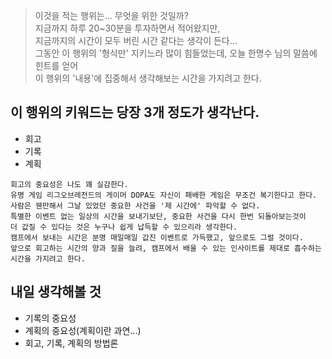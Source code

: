 > 이것을 적는 행위는... 무엇을 위한 것일까?  
> 지금까지 하루 20~30분을 투자하면서 적어왔지만,  
> 지금까지의 시간이 모두 버린 시간 같다는 생각이 든다...  
> 그동안 이 행위의 '형식만' 지키느라 많이 힘들었는데, 오늘 한명수 님의 말씀에 힌트를 얻어  
> 이 행위의 '내용'에 집중해서 생각해보는 시간을 가지려고 한다.

## 이 행위의 키워드는 당장 3개 정도가 생각난다.

- 회고
- 기록
- 계획

```
회고의 중요성은 나도 꽤 실감한다.
유명 게임 리그오브레전드의 게이머 DOPA도 자신이 패배한 게임은 무조건 복기한다고 한다.
사람은 웬만해서 그날 있었던 중요한 사건을 '제 시간에' 파악할 수 없다.
특별한 이벤트 없는 일상의 시간을 보내기보단, 중요한 사건을 다시 한번 되돌아보는것이
더 값질 수 있다는 것은 누구나 쉽게 납득할 수 있으리라 생각한다.
캠프에서 보내는 시간은 분명 매일매일 값진 이벤트로 가득했고, 앞으로도 그럴 것이다.
앞으로 회고하는 시간의 양과 질을 늘려, 캠프에서 배울 수 있는 인사이트를 제대로 흡수하는 시간을 가지려고 한다.
```

## 내일 생각해볼 것

- 기록의 중요성
- 계획의 중요성(계획이란 과연...)
- 회고, 기록, 계획의 방법론
